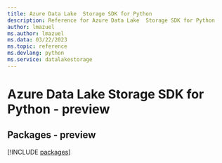 ```yaml
---
title: Azure Data Lake  Storage SDK for Python
description: Reference for Azure Data Lake  Storage SDK for Python
author: lmazuel
ms.author: lmazuel
ms.data: 03/22/2023
ms.topic: reference
ms.devlang: python
ms.service: datalakestorage
---
```

# Azure Data Lake  Storage SDK for Python - preview
## Packages - preview
[!INCLUDE [packages](data-lake--storage-index.md)]